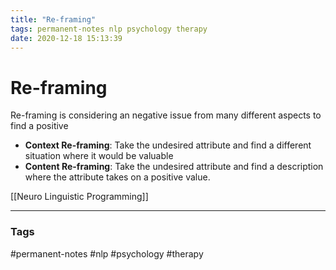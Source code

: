 ```yaml
---
title: "Re-framing"
tags: permanent-notes nlp psychology therapy
date: 2020-12-18 15:13:39
---
```


# Re-framing

Re-framing is considering an negative issue from many different aspects to find a positive

- **Context Re-framing**: Take the undesired attribute and find a different situation where it would be valuable
- **Content Re-framing**: Take the undesired attribute and find a description where the attribute takes on a positive value.

[[Neuro Linguistic Programming]]

---
### Tags
#permanent-notes #nlp #psychology #therapy
